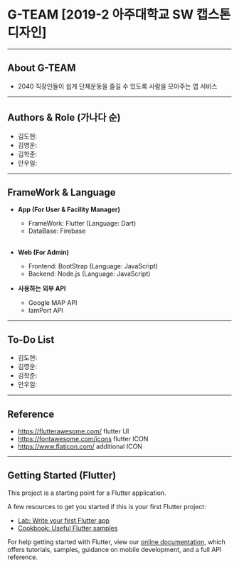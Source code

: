 # G-TEAM [2019-2 아주대학교 SW 캡스톤디자인]
---------------------------------------
## About G-TEAM
- 2040 직장인들이 쉽게 단체운동을 즐길 수 있도록 사람을 모아주는 앱 서비스

---------------------------------------
## Authors & Role (가나다 순)
- 김도현:
- 김영운:
- 김학준:
- 안우일:
---------------------------------------
## FrameWork & Language
- **App (For User & Facility Manager)**
  - FrameWork: Flutter (Language: Dart)
  - DataBase: Firebase
  <br><br>
- **Web (For Admin)**
  - Frontend: BootStrap (Language: JavaScript)
  - Backend: Node.js (Language: JavaScript)
  
- **사용하는 외부 API**
  - Google MAP API
  - IamPort API
---------------------------------------
## To-Do List
- 김도현:
- 김영운:
- 김학준:
- 안우일:
---------------------------------------
## Reference
- <https://flutterawesome.com/> flutter UI
- <https://fontawesome.com/icons> flutter ICON 
- <https://www.flaticon.com/> additional ICON 
---------------------------------------
## Getting Started (Flutter)

This project is a starting point for a Flutter application.

A few resources to get you started if this is your first Flutter project:

- [Lab: Write your first Flutter app](https://flutter.dev/docs/get-started/codelab)
- [Cookbook: Useful Flutter samples](https://flutter.dev/docs/cookbook)

For help getting started with Flutter, view our
[online documentation](https://flutter.dev/docs), which offers tutorials,
samples, guidance on mobile development, and a full API reference.

